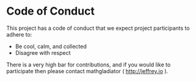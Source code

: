 # Code of Conduct

This project has a code of conduct that we expect project participants to adhere to:

* Be cool, calm, and collected
* Disagree with respect

There is a very high bar for contributions, and if you would like to participate then please contact mathgladiator ( http://jeffrey.io ).